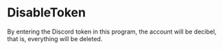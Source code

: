 # DisableToken
By entering the Discord token in this program, the account will be decibel, that is, everything will be deleted.
